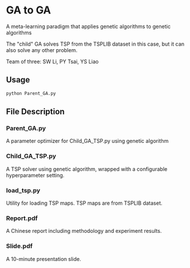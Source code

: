 # GA to GA

A meta-learning paradigm that applies genetic algorithms to genetic algorithms

The "child" GA solves TSP from the TSPLIB dataset in this case, but it can also solve any other problem.

Team of three: SW Li, PY Tsai, YS Liao

## Usage

```bash
python Parent_GA.py
```

## File Description

### Parent_GA.py

A parameter optimizer for Child_GA_TSP.py using genetic algorithm

### Child_GA_TSP.py

A TSP solver using genetic algorithm, wrapped with a configurable hyperparameter setting.

### load_tsp.py

Utility for loading TSP maps. TSP maps are from TSPLIB dataset.

### Report.pdf

A Chinese report including methodology and experiment results.

### Slide.pdf

A 10-minute presentation slide.
